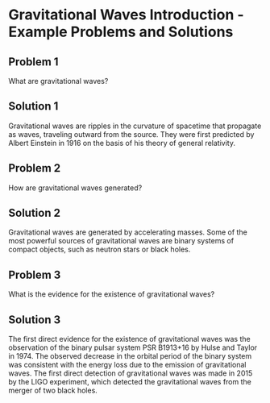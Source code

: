 # Gravitational Waves Introduction - Example Problems and Solutions

## Problem 1

What are gravitational waves?

## Solution 1

Gravitational waves are ripples in the curvature of spacetime that propagate as waves, traveling outward from the source. They were first predicted by Albert Einstein in 1916 on the basis of his theory of general relativity.

## Problem 2

How are gravitational waves generated?

## Solution 2

Gravitational waves are generated by accelerating masses. Some of the most powerful sources of gravitational waves are binary systems of compact objects, such as neutron stars or black holes.

## Problem 3

What is the evidence for the existence of gravitational waves?

## Solution 3

The first direct evidence for the existence of gravitational waves was the observation of the binary pulsar system PSR B1913+16 by Hulse and Taylor in 1974. The observed decrease in the orbital period of the binary system was consistent with the energy loss due to the emission of gravitational waves. The first direct detection of gravitational waves was made in 2015 by the LIGO experiment, which detected the gravitational waves from the merger of two black holes.